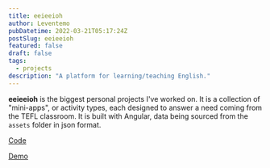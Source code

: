 ```yaml
---
title: eeieeioh
author: Leventemo
pubDatetime: 2022-03-21T05:17:24Z
postSlug: eeieeioh
featured: false
draft: false
tags:
  - projects
description: "A platform for learning/teaching English."
---
```


__eeieeioh__ is the biggest personal projects I've worked on. It is a collection of "mini-apps", or activity types, each designed to answer a need coming from the TEFL classroom. It is built with Angular, data being sourced from the `assets` folder in json format.

[Code](https://github.com/leventemo/eeieeioh)

[Demo](https://eeieeioh.com/home)
